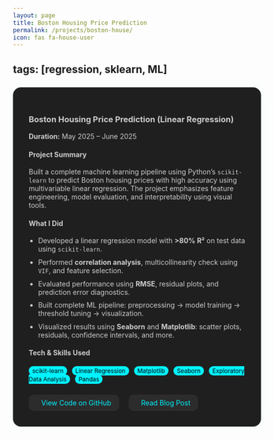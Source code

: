 ```yaml
---
layout: page
title: Boston Housing Price Prediction
permalink: /projects/boston-house/
icon: fas fa-house-user
---
```


tags: [regression, sklearn, ML]
---

<style>
.project-section {
  background: #1f1f1f;
  padding: 2rem;
  border-radius: 16px;
  box-shadow: 0 0 18px rgba(0,255,255,0.06);
  color: #ccc;
  margin-top: 1.5rem;
}
.project-section h2 {
  color: #00f2ff;
  font-size: 1.5rem;
  margin-bottom: 1rem;
}
.project-section ul {
  padding-left: 1.2rem;
}
.project-section li {
  margin-bottom: 0.6rem;
}
.project-links {
  display: flex;
  gap: 1.2rem;
  margin-top: 1.5rem;
}
.project-links a {
  background: #2c2c2c;
  padding: 0.5rem 1rem;
  border-radius: 10px;
  text-decoration: none;
  color: #00f2ff;
  display: inline-flex;
  align-items: center;
  gap: 0.6rem;
  transition: background 0.3s ease;
}
.project-links a:hover {
  background: #00f2ff;
  color: #000;
}
.project-links i {
  font-size: 1rem;
}
.badge {
  background-color: #00f2ff;
  color: #000;
  padding: 0.2em 0.6em;
  border-radius: 12px;
  font-size: 0.75rem;
  margin-right: 0.5em;
}
</style>

<div class="project-section">

### Boston Housing Price Prediction (Linear Regression)
**Duration:** May 2025 – June 2025

#### Project Summary
Built a complete machine learning pipeline using Python’s `scikit-learn` to predict Boston housing prices with high accuracy using multivariable linear regression. The project emphasizes feature engineering, model evaluation, and interpretability using visual tools.

#### What I Did
<ul>
  <li>Developed a linear regression model with <strong>>80% R²</strong> on test data using <code>scikit-learn</code>.</li>
  <li>Performed <strong>correlation analysis</strong>, multicollinearity check using <code>VIF</code>, and feature selection.</li>
  <li>Evaluated performance using <strong>RMSE</strong>, residual plots, and prediction error diagnostics.</li>
  <li>Built complete ML pipeline: preprocessing → model training → threshold tuning → visualization.</li>
  <li>Visualized results using <strong>Seaborn</strong> and <strong>Matplotlib</strong>: scatter plots, residuals, confidence intervals, and more.</li>
</ul>

#### Tech & Skills Used
<span class="badge">scikit-learn</span>
<span class="badge">Linear Regression</span>
<span class="badge">Matplotlib</span>
<span class="badge">Seaborn</span>
<span class="badge">Exploratory Data Analysis</span>
<span class="badge">Pandas</span>

<div class="project-links">
  <a href="https://github.com/Tushar-bioinfo/Boston-house-price-prediction" target="_blank">
    <i class="fab fa-github"></i> View Code on GitHub
  </a>
  <a href="https://tushar-bioinfo.github.io/learning-bioinformatics/posts/boston-house-model/">
    <i class="fas fa-book-open"></i> Read Blog Post
  </a>
</div>

</div>
